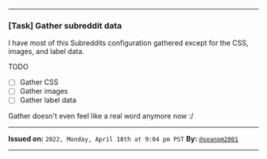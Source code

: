 
***

### [Task] Gather subreddit data

I have most of this Subreddits configuration gathered except for the CSS, images, and label data.

TODO

- [ ] Gather CSS
- [ ] Gather images
- [ ] Gather label data

Gather doesn't even feel like a real word anymore now :/

***

**Issued on:** `2022, Monday, April 18th at 9:04 pm PST` **By:** [`@seanpm2001`](https://github.com/seanpm2001/)

***
